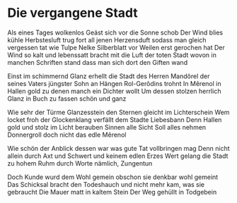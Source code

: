 # Die vergangene Stadt

Als eines Tages wolkenlos
Geäst sich vor die Sonne schob
Der Wind blies kühle Herbstesluft
trug fort all jenen Herzensduft
sodass man gleich vergessen tat
wie Tulpe Nelke Silberblatt
vor Weilen erst gerochen hat
Der Wind so kalt und lebenssatt
bracht mit die Luft der toten Stadt
wovon in manchen Schriften stand
dass man sich dort den Giften wand

Einst im schimmernd Glanz erhellt
die Stadt des Herren Mandôrel
der seines Vaters jüngster Sohn
an Hängen Rol-Gerôdins trohnt
In Mêrenol in Hallen gold
zu denen manch ein Dichter wollt
Um dessen stolzen herrlich Glanz
in Buch zu fassen schön und ganz

Wie sehr der Türme Glanzesstein
den Sternen gleicht im Lichterschein
Wem locket froh der Glockenklang
verfällt dem Stadte Liebesbann
Denn Hallen gold und stolz im Licht
berauben Sinnen alle Sicht
Soll alles nehmen Donnergroll
doch nicht das edle Mêrenol

Wie schön der Anblick dessen war
was gute Tat vollbringen mag
Denn nicht allein durch Axt und Schwert
und keinem edlen Erzes Wert
gelang die Stadt zu hohem Ruhm 
durch Worte nämlich, Zungentun

Doch Kunde wurd dem Wohl gemein
obschon sie denkbar wohl gemeint
Das Schicksal bracht den Todeshauch
und nicht mehr kam, was sie gebraucht
Die Mauer matt in kaltem Stein
Der Weg gehüllt in Todgebein